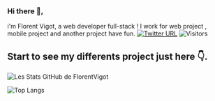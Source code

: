 ### Hi there 👋, 
i'm Florent Vigot, a web developer full-stack ! 
I work for web project , mobile project and another project have fun.
[![Twitter URL](https://img.shields.io/twitter/url/https/twitter.com/florentvigot.svg?style=social&label=Follow%20%40florentvigot)](https://twitter.com/florentvigot)
![Visitors](https://api.visitorbadge.io/api/visitors?path=https%3A%2F%2Fgithub.com%2FFlorentVigot&countColor=%23263759)


## Start to see my differents project just here 👇.

<!--
**FlorentVigot/FlorentVigot** is a ✨ _special_ ✨ repository because its `README.md` (this file) appears on your GitHub profile.


Here are some ideas to get you started:

- 🔭 I’m currently working on ...
- 🌱 I’m currently learning ...
- 👯 I’m looking to collaborate on ...
- 🤔 I’m looking for help with ...
- 💬 Ask me about ...
- 📫 How to reach me: ...
- 😄 Pronouns: ...
- ⚡ Fun fact: ...
-->
![Les Stats GitHub de FlorentVigot](https://github-readme-stats.vercel.app/api?username=FlorentVigot)

![Top Langs](https://github-readme-stats.vercel.app/api/top-langs/?username=FlorentVigot&layout=compact)
